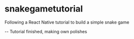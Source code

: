 # snakegametutorial
 Following a React Native tutorial to build a simple snake game

 -- Tutorial finished, making own polishes 
